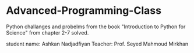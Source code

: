 # Advanced-Programming-Class

Python challanges and probelms from the book "Introduction to Python for Science" from chapter 2-7 solved.

student name: Ashkan Nadjadfiyan
Teacher: Prof. Seyed Mahmoud Mirkhan 
